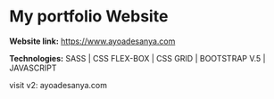 <h1>My portfolio Website</h1>

<strong>Website link:</strong> https://www.ayoadesanya.com

<strong>Technologies:</strong> SASS | CSS FLEX-BOX | CSS GRID | BOOTSTRAP V.5 | JAVASCRIPT

visit v2: ayoadesanya.com
